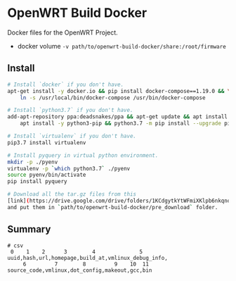 # OpenWRT Build Docker

Docker files for the OpenWRT Project.

+ docker volume `-v path/to/openwrt-build-docker/share:/root/firmware`

## Install

```bash
# Install `docker` if you don't have.
apt-get install -y docker.io && pip install docker-compose==1.19.0 && \
    ln -s /usr/local/bin/docker-compose /usr/bin/docker-compose

# Install `python3.7` if you don't have.
add-apt-repository ppa:deadsnakes/ppa && apt-get update && apt install -y python3.7 && \
    apt install -y python3-pip && python3.7 -m pip install --upgrade pip

# Install `virtualenv` if you don't have.
pip3.7 install virtualenv

# Install pyquery in virtual python environment.
mkdir -p ./pyenv
virtualenv -p `which python3.7` ./pyenv
source pyenv/bin/activate
pip install pyquery

# Download all the tar.gz files from this
[link](https://drive.google.com/drive/folders/1KCdgytkYtWFmiXKlpb6nkqnoRGn9z9Ck?usp=sharing)
and put them in `path/to/openwrt-build-docker/pre_download` folder.
```

## Summary
```
# csv
 0    1    2      3        4              5
uuid,hash,url,homepage,build_at,vmlinux_debug_info,
     6         7        8         9    10  11
source_code,vmlinux,dot_config,makeout,gcc,bin
```
